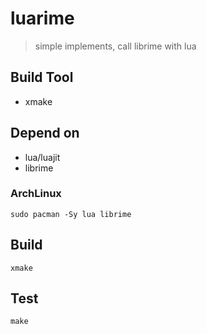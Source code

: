 # luarime

> simple implements, call librime with lua 


## Build Tool

- xmake

## Depend on

- lua/luajit
- librime

### ArchLinux

```
sudo pacman -Sy lua librime
```

## Build

```
xmake
```

## Test

```
make
```
